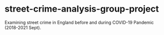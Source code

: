 # street-crime-analysis-group-project
Examining street crime in England before and during COVID-19 Pandemic (2018-2021 Sept).
